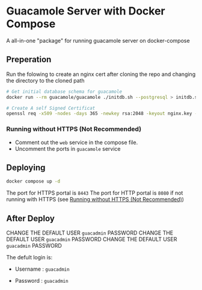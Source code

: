 # Guacamole Server with Docker Compose

A all-in-one "package" for running guacamole server on docker-compose

## Preperation

Run the folowing to create an nginx cert after cloning the repo and changing the directory to the cloned path

```sh
# Get initial database schema for guacamole
docker run --rm guacamole/guacamole ./initdb.sh --postgresql > initdb.sql

# Create A self Signed Certificat
openssl req -x509 -nodes -days 365 -newkey rsa:2048 -keyout nginx.key -out nginx.crt
```

### Running without HTTPS (Not Recommended)

- Comment out the `web` service in the compose file.
- Uncomment the ports in `guacamole` service

## Deploying

```sh
docker compose up -d
```

The port for HTTPS portal is `8443`
The port for HTTP portal is `8080` if not running with HTTPS (see [Running without HTTPS (Not Recommended)](#running-without-https-not-recommended))

## After Deploy

CHANGE THE DEFAULT USER `guacadmin` PASSWORD
CHANGE THE DEFAULT USER `guacadmin` PASSWORD
CHANGE THE DEFAULT USER `guacadmin` PASSWORD

The defult login is:

- Username : `guacadmin`

- Password : `guacadmin`
